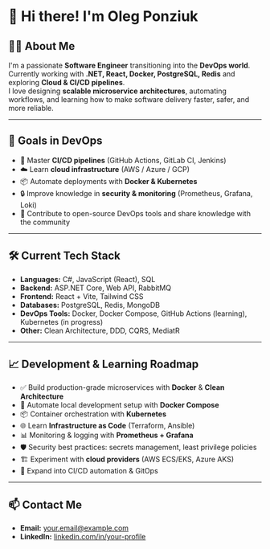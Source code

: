 # 👋 Hi there! I'm Oleg Ponziuk

## 👨‍💻 About Me
I'm a passionate **Software Engineer** transitioning into the **DevOps world**.  
Currently working with **.NET, React, Docker, PostgreSQL, Redis** and exploring **Cloud & CI/CD pipelines**.  
I love designing **scalable microservice architectures**, automating workflows, and learning how to make software delivery faster, safer, and more reliable.

---

## 🎯 Goals in DevOps
- 🚀 Master **CI/CD pipelines** (GitHub Actions, GitLab CI, Jenkins)
- ☁️ Learn **cloud infrastructure** (AWS / Azure / GCP)
- 📦 Automate deployments with **Docker & Kubernetes**
- 🔒 Improve knowledge in **security & monitoring** (Prometheus, Grafana, Loki)
- 🤝 Contribute to open-source DevOps tools and share knowledge with the community

---

## 🛠️ Current Tech Stack
- **Languages:** C#, JavaScript (React), SQL
- **Backend:** ASP.NET Core, Web API, RabbitMQ
- **Frontend:** React + Vite, Tailwind CSS
- **Databases:** PostgreSQL, Redis, MongoDB
- **DevOps Tools:** Docker, Docker Compose, GitHub Actions (learning), Kubernetes (in progress)
- **Other:** Clean Architecture, DDD, CQRS, MediatR

---

## 📈 Development & Learning Roadmap
- ✅ Build production-grade microservices with **Docker** & **Clean Architecture**
- 🔄 Automate local development setup with **Docker Compose**
- 📦 Container orchestration with **Kubernetes**
- 🌐 Learn **Infrastructure as Code** (Terraform, Ansible)
- 📊 Monitoring & logging with **Prometheus + Grafana**
- 🛡️ Security best practices: secrets management, least privilege policies
- 🏗️ Experiment with **cloud providers** (AWS ECS/EKS, Azure AKS)
- 🤖 Expand into CI/CD automation & GitOps

---

## 📫 Contact Me
- **Email:** [your.email@example.com](kuznicovoleh4@icloud.com)
- **LinkedIn:** [linkedin.com/in/your-profile]([https://linkedin.com/in/your-profile](https://www.linkedin.com/feed))
